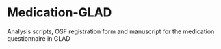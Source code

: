 # Medication-GLAD
Analysis scripts, OSF registration form and manuscript for the medication questionnaire in GLAD
